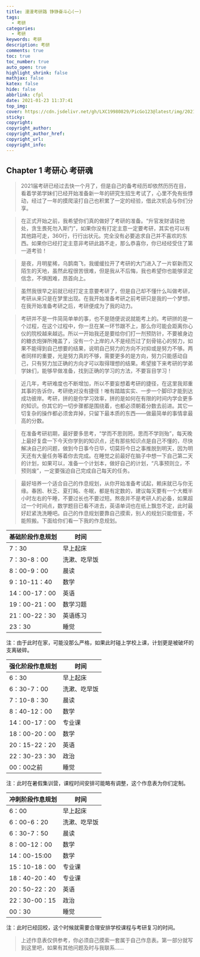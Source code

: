 ```yaml
---
title: 漫漫考研路 铮铮奋斗心(一)
tags:
  - 考研
categories:
  - 考研
keywords: 考研
description: 考研
comments: true
toc: true
toc_number: true
auto_open: true
highlight_shrink: false
mathjax: false
katex: false
hide: false
abbrlink: cfpl
date: 2021-01-23 11:37:41
top_img:
cover: https://cdn.jsdelivr.net/gh/LXC19980829/PicGo123@latest/img/20210415180056.png
sticky:
copyright:
copyright_author:
copyright_author_href:
copyright_url:
copyright_info:
---
```

##  Chapter 1 考研心 考研魂

> 2021届考研已经过去快一个月了，但是自己的备考经历却依然历历在目，看着学弟学妹们已经开始准备新一年的研究生招生考试了，心里不免有些悸动，经过了一年的摸爬滚打自己也积累了一定的经验，借此次机会与你们分享。

> 在正式开始之前，我希望你们真的做好了考研的准备。“升官发财请往他处，贪生畏死勿入斯门”，如果你没有打定主意一定要考研，其实也可以有其他路可走，360行，行行出状元。完全没有必要追求自己并不喜欢的东西。如果你已经打定主意非考研此路不走，那么恭喜你，你已经经受住了第一道考验！

> 是夜，月明星稀，乌鹊南飞，我缓缓拉开了考研的大门进入了一片崭新而又陌生的天地，虽然此程很苦很难，但是我从不后悔，我也希望你也能够坚定信念，不惧困难，昂首向上。

> 虽然我很早之前就已经打定主意要考研了，但是自己却不懂什么叫做考研，考研从来只是在梦里出现。在我开始准备考研之前考研只是我的一个梦想，在我开始准备考研之后，考研便成为了我的动力。

> 考研并不是一件简简单单的事，也不是随便说说就能考上的。考研拼的是一个过程，在这个过程中，你一旦在某一环节跟不上，那么你可能会距离你心仪的院校越来越远。所以一开始我还是要给你们打一剂预防针，不要被身边的糖衣炮弹所掩盖了，没有一个上岸的人不是经历过了刻骨铭心的努力，如果不能得到自己想要的结果，说明自己努力的方向不对抑或是努力不够。两者同样的重要，光是努力真的不够，需要更多的是方向，努力只能感动自己，只有努力加正确的方向才可以取得理想的结果。希望接下来考研的学弟学妹们，能够早做准备，找到正确的学习的方法，不要盲目学习！

> 近几年，考研难度也不断增加，所以不要妄想着考研的捷径，在这里我郑重其事的告诉你，考研绝对没有捷径！唯有踏踏实实、一步一个脚印才能到达成功彼岸。考研，拼的是你学习效率，拼的是如何在有限的时间内学会更多的知识。你其它的一切步骤都是围绕着，也都必须朝着分数去前进。其它一切复杂的操作都必须舍弃掉，只留下最本质的东西——做最简单的事情拿最高的分数。

> 在准备考研初期，最好要多思考，“学而不思则罔，思而不学则殆”，每天晚上最好复盘一下今天你学到的知识点，还有那些知识点是自己不懂的，尽快解决自己的问题，做到今日事今日毕，切莫将今日之事推脱到明天，因为明天还有大量任务等着你去完成。在睡觉之前最好在脑子中想一下自己第二天的计划，如果可以，准备一个计划本，做好自己的计划，“凡事预则立，不预则废”，一定要强迫自己完成自己每天的任务。

> 最好培养一个适合自己的作息规划，从你开始准备考试起，赖床就已与你无缘。春困、秋乏、夏打盹、冬眠，都是有定数的，建议每天要有一个大概半小时左右的午睡，不要过长也不要过短。熬夜并不是考研人的必备，如果超过一个时间点，数学题目已看不进去，英语单词也在纸上飘忽不定，此时最好赶紧洗洗睡吧。自己的作息规划要靠自己摸索，别人的规划只能借鉴，不能照搬。下面给你们看一下我的作息规划。

| 基础阶段作息规划 | 时间         |
| ---------------- | ------------ |
| 7：30            | 早上起床     |
| 7：30-8：00      | 洗漱、吃早饭 |
| 8：00-9：00      | 晨读         |
| 9：10-11：40     | 数学         |
| 14：00-17：00    | 英语         |
| 19：00-21：00    | 数学习题     |
| 21：00-22：30    | 英语练习     |
| 23：30           | 睡觉         |

注：由于此时在家，可能没那么严格，如果此时碰上学校上课，计划更是被破坏的支离破碎。

| 强化阶段作息规划 | 时间         |
| ---------------- | ------------ |
| 6：30            | 早上起床     |
| 6：30-7：00      | 洗漱、吃早饭 |
| 7：10-8：30      | 晨读         |
| 8：40-12：00     | 数学         |
| 14：00-17：00    | 专业课       |
| 18：00-20：00    | 数学         |
| 20：15-22：20    | 英语         |
| 22：30-23：30    | 政治         |
| 00：00之前       | 睡觉         |

注：此时在暑假集训营，课程时间安排可能略有调整，这个作息表为你们定制。

| 冲刺阶段作息规划 | 时间         |
| ---------------- | ------------ |
| 6：00            | 早上起床     |
| 6：00-6：20      | 洗漱、吃早饭 |
| 6：30-7：50      | 晨读         |
| 8：00-12：00     | 数学         |
| 14：00-15:00     | 数学         |
| 15：10-18：00    | 专业课       |
| 18：40-20：40    | 专业课       |
| 20：50-22：20    | 英语         |
| 22：30-00：15    | 政治         |
| 00：30           | 睡觉         |

注：此时已经回校，这个时候就需要合理安排学校课程与考研复习的时间。

> 上述作息表仅供参考，你必须自己摸索一套属于自己作息表。第一部分就写到这里吧，如果有其他问题及时与我联系……
